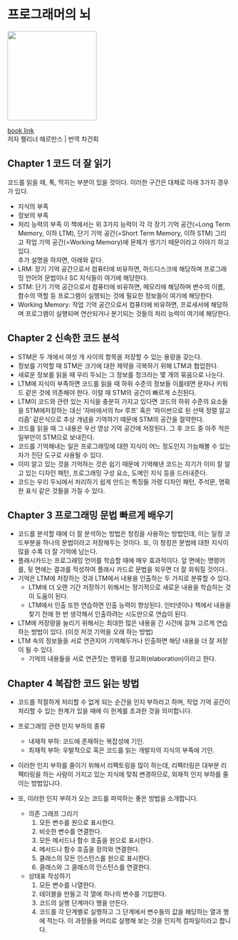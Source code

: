 # 프로그래머의 뇌

<img src="https://img.ridicdn.net/cover/852001285/xxlarge#1" width="200px">

[book link](https://ridibooks.com/books/852001285)  
저자 펠리너 헤르만스 | 번역 차건회

## Chapter 1 코드 더 잘 읽기

코드를 읽을 때, 툭, 막히는 부분이 있을 것이다. 이러한 구간은 대체로 아래 3가지 경우가 있다.

- 지식의 부족
- 정보의 부족
- 처리 능력의 부족
  이 책에서는 위 3가지 능력이 각 각 장기 기억 공간(=Long Term Memory, 이하 LTM), 단기 기억 공간(=Short Term Memory, 이하 STM) 그리고 작업 기억 공간(=Working Memory)에 문제가 생기기 때문이라고 이야기 하고 있다.  
  추가 설명을 하자면, 아래와 같다.
- LRM: 장기 기억 공간으로서 컴퓨터에 비유하면, 하드디스크에 해당하며 프로그래밍 언어의 문법이나 SC 지식들이 여기에 해당한다.
- STM: 단기 기억 공간으로서 컴퓨터에 비유하면, 메모리에 해당하며 변수의 이름, 함수의 역할 등 프로그램이 실행되는 것에 필요한 정보들이 여기에 해당한다.
- Working Memory: 작업 기억 공간으로서 컴퓨터에 비유하면, 프로세서에 해당하며 프로그램이 실행되며 연산되거나 분기되는 것들의 처리 능력이 여기에 해당한다.

## Chapter 2 신속한 코드 분석

- STM은 두 개에서 여섯 개 사이의 항목을 저장할 수 있는 용량을 갖는다.
- 정보를 기억할 때 STM은 크기에 대한 제약을 극복하기 위해 LTM과 협업한다.
- 새로운 정보를 읽을 때 우리 두뇌는 그 정보를 청크라는 몇 개의 묶음으로 나눈다.
- LTM에 지식이 부족하면 코드를 읽을 때 하위 수준의 정보들 이를테면 문자나 키워드 같은 것에 의존해야 한다. 이럴 때 STM의 공간이 빠르게 소진된다.
- LTM이 코드와 관련 있는 지식을 충분히 가지고 있다면 코드의 하위 수준의 요소들을 STM에저장하는 대신 ‘자바에서의 for 루프’ 혹은 ‘파이썬으로 된 선택 정렬 알고리즘’ 같은식으로 추상 개념을 기억하기 때문에 STM의 공간을 절약한다.
- 코드를 읽을 때 그 내용은 우선 영상 기억 공간에 저장된다. 그 후 코드 중 아주 적은 일부만이 STM으로 보내진다.
- 코드를 기억해내는 일은 프로그래밍에 대한 지식이 어느 정도인지 가늠해볼 수 있는 자가 진단 도구로 사용될 수 있다.
- 이미 알고 있는 것을 기억하는 것은 쉽기 때문에 기억해낸 코드는 자기가 이미 잘 알고 있는 디자인 패턴, 프로그래밍 구성 요소, 도메인 지식 등을 드러내준다.
- 코드는 우리 두뇌에서 처리하기 쉽게 만드는 특징들 가령 디자인 패턴, 주석문, 명확한 표식 같은 것들을 가질 수 있다.

## Chapter 3 프로그래밍 문법 빠르게 배우기
- 코드를 분석할 때에 더 잘 분석하는 방법은 청킹을 사용하는 방법인데, 이는 일정 코드부분을 하나의 문법이라고 저장해두는 것이다. 또, 이 청킹은 문법에 대한 지식이 많을 수록 더 잘 기억에 남는다.
- 플래시카드는 프로그래밍 언어를 학습할 때에 매우 효과적이다. 앞 면에는 명령어를, 뒷 면에는 결과를 작성하여 플래시 카드로 문법을 외우면 더 잘 외워질 것이다..
- 기억은 LTM에 저장하는 것과 LTM에서 내용을 인출하는 두 가지로 분류할 수 있다.
  - LTM에 더 오랜 기간 저장하기 위해서는 정기적으로 새로운 내용을 학습하는 것이 도움이 된다.
  - LTM에서 인출 또한 연습하면 인출 능력이 향상된다. 인터넷이나 책에서 내용을 찾기 전에 한 번 생각해서 인출하려는 시도만으로 연습이 된다.
- LTM에 저장량을 늘리기 위해서는 최대한 많은 내용을 긴 시간에 걸쳐 고르게 연습하는 방법이 있다. (이것 저것 기억을 오래 하는 방법)
- LTM 속의 정보들을 서로 연관지어 기억해두거나 인출하면 해당 내용을 더 잘 저장이 될 수 있다.
  - 기억의 내용들을 서로 연관짓는 행위를 정교화(elaboration)이라고 한다.

## Chapter 4 복잡한 코드 읽는 방법
- 코드를 적절하게 처리할 수 없게 되는 순간을 인지 부하라고 하며, 작업 기억 공간이 처리할 수 있는 한계가 있을 때에 이 한계를 초과한 것을 의미합니다.
- 프로그래밍 관련 인지 부하의 종류
  - 내재적 부하: 코드에 존재하는 복잡성에 기인.
  - 최재적 부하: 우발적으로 혹은 코드를 읽는 개발자의 지식의 부족에 기인.

- 이러한 인지 부하를 줄이기 위해서 리펙토링을 많이 하는데, 리펙터링은 대부분 리펙터링을 하는 사람이 가지고 있는 지식에 맞춰 변경하므로, 외재적 인지 부하를 줄이는 방법입니다.
- 또, 이러한 인지 부하가 오는 코드를 파악하는 좋은 방법을 소개합니다.
  - 의존 그래프 그리기
    1. 모든 변수를 원으로 표시한다.
    2. 비슷한 변수를 연결한다.
    3. 모든 메서드나 함수 호출을 원으로 표시한다.
    4. 메서드나 함수 호출을 정의와 연결한다.
    5. 클래스의 모든 인스턴스를 원으로 표시한다.
    6. 클래스와 그 클래스의 인스턴스를 연결한다.
  - 상태표 작성하기
    1. 모든 변수를 나열한다.
    2. 테이블을 만들고 각 열에 하나의 변수를 기입한다.
    3. 코드의 실행 단계마다 행을 만든다.
    4. 코드를 각 단계별로 실행하고 그 단계에서 변수들의 값을 해당하는 열과 행에 적는다.
    이 과정들을 머리로 실행해 보는 것을 인지적 컴파일이라고 합니다.


